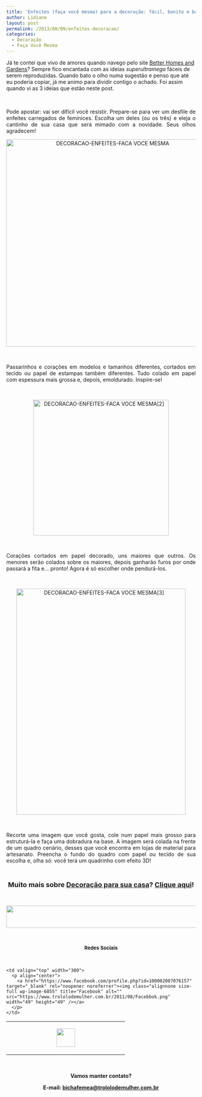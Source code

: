 ```yaml
---
title: 'Enfeites (faça você mesma) para a decoração: fácil, bonito e barato'
author: Lidiane
layout: post
permalink: /2013/08/09/enfeites-decoracao/
categories:
  - Decoração
  - Faça Você Mesma
---
```

Já te contei que vivo de amores quando navego pelo site <a href="http://www.bhg.com/" target="_blank" rel="noopener noreferrer">Better Homes and Gardens</a>? Sempre fico encantada com as ideias _superultramega_ fáceis de serem reproduzidas. Quando bato o olho numa sugestão e penso que até eu poderia copiar, já me animo para dividir contigo o achado. Foi assim quando vi as 3 ideias que estão neste post.

&nbsp;

<p align="justify">
  Pode apostar: vai ser difícil você resistir. Prepare-se para ver um desfile de enfeites carregados de feminices. Escolha um deles (ou os três) e eleja o cantinho de sua casa que será mimado com a novidade. Seus olhos agradecem!
</p>

<!--more-->

<p align="center">
  <a href="https://www.trololodemulher.com.br/2013/07/DECORACAO-ENFEITES-FACA-VOCE-MESMA.jpg"><img class="alignnone size-full wp-image-9643" alt="DECORACAO-ENFEITES-FACA VOCE MESMA" src="https://www.trololodemulher.com.br/2013/07/DECORACAO-ENFEITES-FACA-VOCE-MESMA.jpg" width="550" height="550" /></a>
</p>

&nbsp;

<p align="justify">
  Passarinhos e corações em modelos e tamanhos diferentes, cortados em tecido ou papel de estampas também diferentes. Tudo colado em papel com espessura mais grossa e, depois, emoldurado. Inspire-se!
</p>

&nbsp;

<p align="center">
  <a href="https://www.trololodemulher.com.br/2013/07/DECORACAO-ENFEITES-FACA-VOCE-MESMA2.jpg"><img class="alignnone size-full wp-image-9644" alt="DECORACAO-ENFEITES-FACA VOCE MESMA[2]" src="https://www.trololodemulher.com.br/2013/07/DECORACAO-ENFEITES-FACA-VOCE-MESMA2.jpg" width="360" height="360" /></a>
</p>

&nbsp;

<p align="justify">
  Corações cortados em papel decorado, uns maiores que outros. Os menores serão colados sobre os maiores, depois ganharão furos por onde passará a fita e… pronto! Agora é só escolher onde pendurá-los.
</p>

&nbsp;

<p align="center">
  <a href="https://www.trololodemulher.com.br/2013/07/DECORACAO-ENFEITES-FACA-VOCE-MESMA3.jpg"><img class="alignnone size-full wp-image-9645" alt="DECORACAO-ENFEITES-FACA VOCE MESMA[3]" src="https://www.trololodemulher.com.br/2013/07/DECORACAO-ENFEITES-FACA-VOCE-MESMA3.jpg" width="450" height="600" /></a>
</p>

&nbsp;

<p align="justify">
  Recorte uma imagem que você gosta, cole num papel mais grosso para estruturá-la e faça uma dobradura na base. A imagem será colada na frente de um quadro cenário, desses que você encontra em lojas de material para artesanato. Preencha o fundo do quadro com papel ou tecido de sua escolha e, olha só: você terá um quadrinho com efeito 3D!
</p>

&nbsp;

<p align="center">
  <strong><span style="font-size: large;">Muito mais sobre <a href="http://www.trololodemulher.com.br/category/decoracao/">Decoração para sua casa</a>? <a href="http://www.trololodemulher.com.br/category/decoracao/">Clique aqui</a>!</span></strong>
</p>

&nbsp;

<p align="center">
  <a href="http://feedburner.google.com/fb/a/mailverify?uri=blogbichafemea&loc=pt_BR" target="_blank" rel="noopener noreferrer"><img class="alignnone size-full wp-image-8451" title="Assine o Bicha Fêmea grátis!" alt="" src="https://www.trololodemulher.com.br/2012/01/rodapé.png" width="600" height="59" /></a>
</p>

&nbsp;

<p align="center">
  <strong><span style="font-size: small;">Redes Sociais</span></strong>
</p>

&nbsp;

<table width="600" border="0" cellspacing="0" cellpadding="2">
  <tr>
    <td valign="top" width="300">
      <p align="center">
        <a href="https://twitter.com/#%21/bichafemea" target="_blank" rel="noopener noreferrer"><img class="alignnone size-full wp-image-6857" title="Twitter" alt="" src="https://www.trololodemulher.com.br/2011/08/Twitter.png" width="49" height="49" /></a>
      </p>
    </td>
    
    <td valign="top" width="300">
      <p align="center">
        <a href="https://www.facebook.com/profile.php?id=100002007076157" target="_blank" rel="noopener noreferrer"><img class="alignnone size-full wp-image-6855" title="Facebook" alt="" src="https://www.trololodemulher.com.br/2011/08/Facebbok.png" width="49" height="49" /></a>
      </p>
    </td>
  </tr>
</table>

&nbsp;

<p align="center">
  <strong>Vamos manter contato?</strong>
</p>

<p align="center">
  <strong>E-mail: <a href="mailto:bichafemea@trololodemulher.com.br">bichafemea@trololodemulher.com.br</a></strong>
</p>